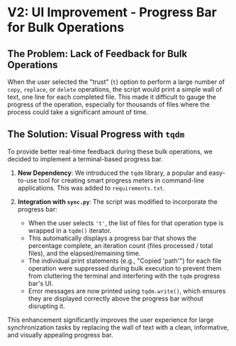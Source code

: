 # V2: UI Improvement - Progress Bar for Bulk Operations

## The Problem: Lack of Feedback for Bulk Operations

When the user selected the "trust" (`t`) option to perform a large number of `copy`, `replace`, or `delete` operations, the script would print a simple wall of text, one line for each completed file. This made it difficult to gauge the progress of the operation, especially for thousands of files where the process could take a significant amount of time.

## The Solution: Visual Progress with `tqdm`

To provide better real-time feedback during these bulk operations, we decided to implement a terminal-based progress bar.

1.  **New Dependency**: We introduced the `tqdm` library, a popular and easy-to-use tool for creating smart progress meters in command-line applications. This was added to `requirements.txt`.

2.  **Integration with `sync.py`**: The script was modified to incorporate the progress bar:
    *   When the user selects `'t'`, the list of files for that operation type is wrapped in a `tqdm()` iterator.
    *   This automatically displays a progress bar that shows the percentage complete, an iteration count (files processed / total files), and the elapsed/remaining time.
    *   The individual print statements (e.g., "Copied 'path'") for each file operation were suppressed during bulk execution to prevent them from cluttering the terminal and interfering with the `tqdm` progress bar's UI.
    *   Error messages are now printed using `tqdm.write()`, which ensures they are displayed correctly above the progress bar without disrupting it.

This enhancement significantly improves the user experience for large synchronization tasks by replacing the wall of text with a clean, informative, and visually appealing progress bar.
